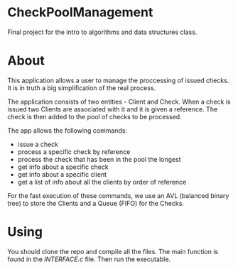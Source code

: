 # CheckPoolManagement
Final project for the intro to algorithms and data structures class. 

# About
This application allows a user to manage the proccessing of issued checks.
It is in truth a big simplification of the real process.

The application consists of two entities - Client and Check. 
When a check is issued two Clients are associated with it and it is given a reference. The check is then added to the pool of checks to be processed.

The app allows the following commands:
* issue a check
* process a specific check by reference
* process the check that has been in the pool the longest
* get info about a specific check
* get info about a specific client
* get a list of info about all the clients by order of reference

For the fast execution of these commands, we use an AVL (balanced binary tree) to store the Clients and a Queue (FIFO) for the Checks.

# Using
You should clone the repo and compile all the files. 
The main function is found in the *INTERFACE.c* file.
Then run the executable.
